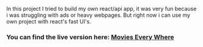 <p> In this project I tried to build my own react/api app, it was very fun because i was struggling with ads or heavy webpages. But right now i can use my own project with react's fast UI's. <br></p>

<h3> You can find the live version here: <a href="" target="_blank" >Movies Every Where</a> </h3>